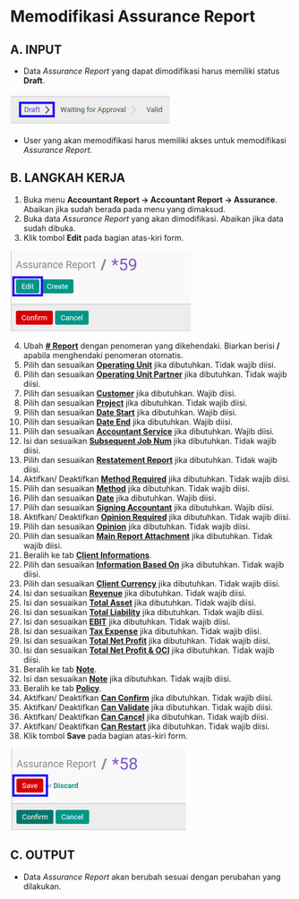 # Memodifikasi Assurance Report

## A. INPUT

* Data *Assurance Report* yang dapat dimodifikasi harus memiliki status **Draft**.

![](../../img/assurance-report/status-draft.png)

* User yang akan memodifikasi harus memiliki akses untuk memodifikasi *Assurance Report*.

## B. LANGKAH KERJA

1. Buka menu **Accountant Report -> Accountant Report -> Assurance**. Abaikan jika sudah berada pada menu yang dimaksud.
2. Buka data *Assurance Report* yang akan dimodifikasi. Abaikan jika data sudah dibuka.
3. Klik tombol **Edit** pada bagian atas-kiri form.

![](../../img/assurance-report/tombol-edit.png)

4. Ubah **[# Report](./penjelasan.md#field-no-report)** dengan penomeran yang dikehendaki. Biarkan berisi **/** apabila menghendaki penomeran otomatis.
5. Pilih dan sesuaikan **[Operating Unit](./penjelasan.md#field-operating-unit)** jika dibutuhkan. Tidak wajib diisi.
6. Pilih dan sesuaikan **[Operating Unit Partner](./penjelasan.md#field-operating-unit-partner)** jika dibutuhkan. Tidak wajib diisi.
7. Pilih dan sesuaikan **[Customer](./penjelasan.md#field-customer)** jika dibutuhkan. Wajib diisi.
8. Pilih dan sesuaikan **[Project](./penjelasan.md#field-project)** jika dibutuhkan. Tidak wajib diisi.
9. Pilih dan sesuaikan **[Date Start](./penjelasan.md#field-date-start)** jika dibutuhkan. Wajib diisi.
10. Pilih dan sesuaikan **[Date End](./penjelasan.md#field-date-end)** jika dibutuhkan. Wajib diisi.
11. Pilih dan sesuaikan **[Accountant Service](./penjelasan.md#field-accountant-service)** jika dibutuhkan. Wajib diisi.
12. Isi dan sesuaikan **[Subsequent Job Num](./penjelasan.md#field-subsequent-job)** jika dibutuhkan. Tidak wajib diisi.
13. Pilih dan sesuaikan **[Restatement Report](./penjelasan.md#field-restatement-report)** jika dibutuhkan. Tidak wajib diisi.
14. Aktifkan/ Deaktifkan **[Method Required](./penjelasan.md#field-method-required)** jika dibutuhkan. Tidak wajib diisi.
15. Pilih dan sesuaikan **[Method](./penjelasan.md#field-method)** jika dibutuhkan. Tidak wajib diisi.
16. Pilih dan sesuaikan **[Date](./penjelasan.md#field-date)** jika dibutuhkan. Wajib diisi.
17. Pilih dan sesuaikan **[Signing Accountant](./penjelasan.md#field-signing-accountant)** jika dibutuhkan. Wajib diisi.
18. Aktifkan/ Deaktifkan **[Opinion Required](./penjelasan.md#field-opinion-required)** jika dibutuhkan. Tidak wajib diisi.
19. Pilih dan sesuaikan **[Opinion](./penjelasan.md#field-opinion)** jika dibutuhkan. Tidak wajib diisi.
20. Pilih dan sesuaikan **[Main Report Attachment](./penjelasan.md#field-main-report-attachment)** jika dibutuhkan. Tidak wajib diisi.
21. Beralih ke tab **[Client Informations](./penjelasan.md#tab-client-informations)**.
22. Pilih dan sesuaikan **[Information Based On](./penjelasan.md#field-information-based-on)** jika dibutuhkan. Tidak wajib diisi.
23. Pilih dan sesuaikan **[Client Currency](./penjelasan.md#field-client-currency)** jika dibutuhkan. Tidak wajib diisi.
24. Isi dan sesuaikan **[Revenue](./penjelasan.md#field-revenue)** jika dibutuhkan. Tidak wajib diisi.
25. Isi dan sesuaikan **[Total Asset](./penjelasan.md#field-total-asset)** jika dibutuhkan. Tidak wajib diisi.
26. Isi dan sesuaikan **[Total Liability](./penjelasan.md#field-total-liability)** jika dibutuhkan. Tidak wajib diisi.
27. Isi dan sesuaikan **[EBIT](./penjelasan.md#field-ebit)** jika dibutuhkan. Tidak wajib diisi.
28. Isi dan sesuaikan **[Tax Expense](./penjelasan.md#field-tax-expense)** jika dibutuhkan. Tidak wajib diisi.
29. Isi dan sesuaikan **[Total Net Profit](./penjelasan.md#field-total-net-profit)** jika dibutuhkan. Tidak wajib diisi.
30. Isi dan sesuaikan **[Total Net Profit & OCI](./penjelasan.md#field-total-net-profit-oci)** jika dibutuhkan. Tidak wajib diisi.
31. Beralih ke tab **[Note](./penjelasan.md#tab-note)**.
32. Isi dan sesuaikan **[Note](./penjelasan.md#field-note)** jika dibutuhkan. Tidak wajib diisi.
33. Beralih ke tab **[Policy](./penjelasan.md#tab-policy)**.
34. Aktifkan/ Deaktifkan **[Can Confirm](./penjelasan.md#field-can-confirm)** jika dibutuhkan. Tidak wajib diisi.
35. Aktifkan/ Deaktifkan **[Can Validate](./penjelasan.md#field-can-validate)** jika dibutuhkan. Tidak wajib diisi.
36. Aktifkan/ Deaktifkan **[Can Cancel](./penjelasan.md#field-can-cancel)** jika dibutuhkan. Tidak wajib diisi.
37. Aktifkan/ Deaktifkan **[Can Restart](./penjelasan.md#field-can-restart)** jika dibutuhkan. Tidak wajib diisi.
38. Klik tombol **Save** pada bagian atas-kiri form.

![](../../img/assurance-report/tombol-simpan-modifikasi.png)

## C. OUTPUT

* Data *Assurance Report* akan berubah sesuai dengan perubahan yang dilakukan.
